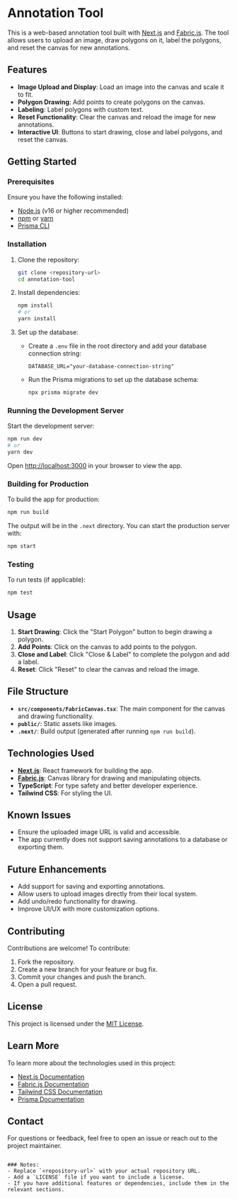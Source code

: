 # Annotation Tool

This is a web-based annotation tool built with [Next.js](https://nextjs.org) and [Fabric.js](http://fabricjs.com). The tool allows users to upload an image, draw polygons on it, label the polygons, and reset the canvas for new annotations.

## Features

- **Image Upload and Display**: Load an image into the canvas and scale it to fit.
- **Polygon Drawing**: Add points to create polygons on the canvas.
- **Labeling**: Label polygons with custom text.
- **Reset Functionality**: Clear the canvas and reload the image for new annotations.
- **Interactive UI**: Buttons to start drawing, close and label polygons, and reset the canvas.

## Getting Started

### Prerequisites

Ensure you have the following installed:

- [Node.js](https://nodejs.org/) (v16 or higher recommended)
- [npm](https://www.npmjs.com/) or [yarn](https://yarnpkg.com/)
- [Prisma CLI](https://www.prisma.io/docs/getting-started/quickstart)

### Installation

1. Clone the repository:

   ```bash
   git clone <repository-url>
   cd annotation-tool
   ```

2. Install dependencies:

   ```bash
   npm install
   # or
   yarn install
   ```

3. Set up the database:

   - Create a `.env` file in the root directory and add your database connection string:

     ```env
     DATABASE_URL="your-database-connection-string"
     ```

   - Run the Prisma migrations to set up the database schema:

     ```bash
     npx prisma migrate dev
     ```

### Running the Development Server

Start the development server:

```bash
npm run dev
# or
yarn dev
```

Open [http://localhost:3000](http://localhost:3000) in your browser to view the app.

### Building for Production

To build the app for production:

```bash
npm run build
```

The output will be in the `.next` directory. You can start the production server with:

```bash
npm start
```

### Testing

To run tests (if applicable):

```bash
npm test
```

## Usage

1. **Start Drawing**: Click the "Start Polygon" button to begin drawing a polygon.
2. **Add Points**: Click on the canvas to add points to the polygon.
3. **Close and Label**: Click "Close & Label" to complete the polygon and add a label.
4. **Reset**: Click "Reset" to clear the canvas and reload the image.

## File Structure

- **`src/components/FabricCanvas.tsx`**: The main component for the canvas and drawing functionality.
- **`public/`**: Static assets like images.
- **`.next/`**: Build output (generated after running `npm run build`).

## Technologies Used

- **[Next.js](https://nextjs.org)**: React framework for building the app.
- **[Fabric.js](http://fabricjs.com)**: Canvas library for drawing and manipulating objects.
- **TypeScript**: For type safety and better developer experience.
- **Tailwind CSS**: For styling the UI.

## Known Issues

- Ensure the uploaded image URL is valid and accessible.
- The app currently does not support saving annotations to a database or exporting them.

## Future Enhancements

- Add support for saving and exporting annotations.
- Allow users to upload images directly from their local system.
- Add undo/redo functionality for drawing.
- Improve UI/UX with more customization options.

## Contributing

Contributions are welcome! To contribute:

1. Fork the repository.
2. Create a new branch for your feature or bug fix.
3. Commit your changes and push the branch.
4. Open a pull request.

## License

This project is licensed under the [MIT License](LICENSE).

## Learn More

To learn more about the technologies used in this project:

- [Next.js Documentation](https://nextjs.org/docs)
- [Fabric.js Documentation](http://fabricjs.com/docs/)
- [Tailwind CSS Documentation](https://tailwindcss.com/docs)
- [Prisma Documentation](https://www.prisma.io/docs)

## Contact

For questions or feedback, feel free to open an issue or reach out to the project maintainer.

```

### Notes:
- Replace `<repository-url>` with your actual repository URL.
- Add a `LICENSE` file if you want to include a license.
- If you have additional features or dependencies, include them in the relevant sections.
```
